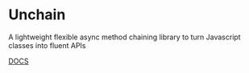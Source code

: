 # Unchain

A lightweight flexible async method chaining library to turn Javascript classes into fluent APIs  

[DOCS](https://nicopr.fr/unchain)